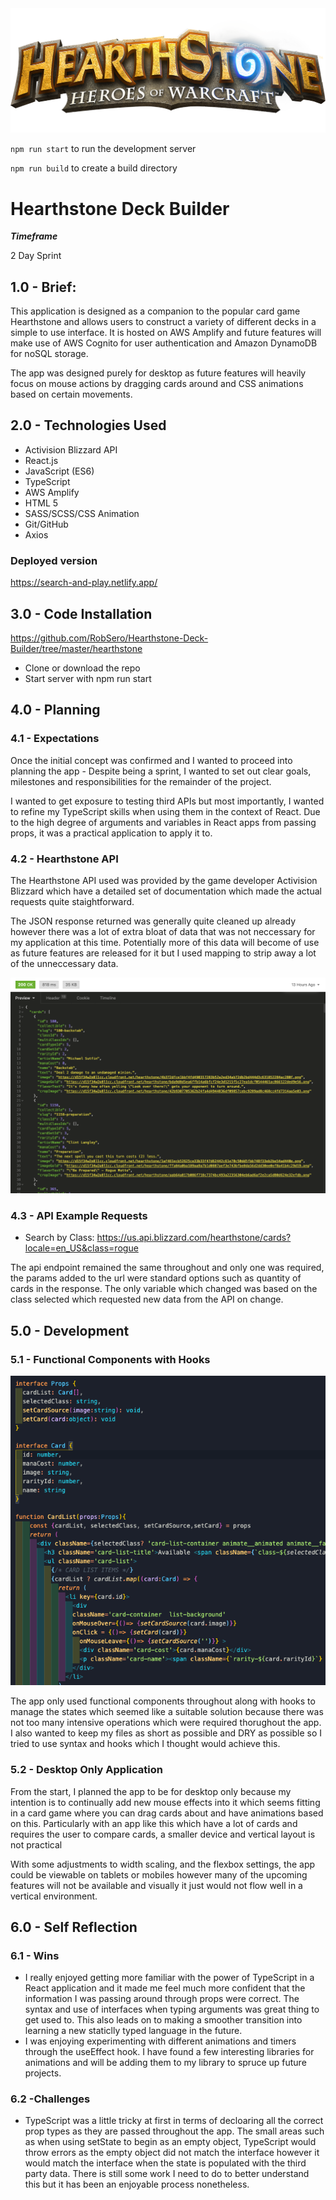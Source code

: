 
<img src="src/assets/logo.png" alt="logo" />

`npm run start` to run the development server

`npm run build` to create a build directory

# Hearthstone Deck Builder

**_Timeframe_**

2 Day Sprint

## 1.0 - Brief:

This application is designed as a companion to the popular card game Hearthstone and allows users to construct a variety of different decks in a simple to use interface. It is hosted on AWS Amplify and future features will make use of AWS Cognito for user authentication and Amazon DynamoDB for noSQL storage.

 The app was designed purely for desktop as future features will heavily focus on mouse actions by dragging cards around and CSS animations based on certain movements.


## 2.0 - Technologies Used

- Activision Blizzard API
- React.js
- JavaScript (ES6)
- TypeScript
- AWS Amplify
- HTML 5
- SASS/SCSS/CSS Animation
- Git/GitHub
- Axios

### Deployed version

https://search-and-play.netlify.app/

## 3.0 - Code Installation

https://github.com/RobSero/Hearthstone-Deck-Builder/tree/master/hearthstone

- Clone or download the repo
- Start server with npm run start

## 4.0 - Planning

### 4.1 - Expectations

Once the initial concept was confirmed and I wanted to proceed into planning the app - Despite being a sprint, I wanted to set out clear goals, milestones and responsibilities for the remainder of the project.

I wanted to get exposure to testing third APIs but most importantly, I wanted to refine my TypeScript skills when using them in the context of React. Due to the high degree of arguments and variables in React apps from passing props, it was a practical application to apply it to.

### 4.2 - Hearthstone API

The Hearthstone API used was provided by the game developer Activision Blizzard which have a detailed set of documentation which made the actual requests quite staightforward. 

The JSON response returned was generally quite cleaned up already however there was a lot of extra bloat of data that was not neccessary for my application at this time. Potentially more of this data will become of use as future features are released for it but I used mapping to strip away a lot of the unneccessary data.

<img src="src/assets/insomnia.png" alt="insomnia" />

### 4.3 - API Example Requests

- Search by Class: https://us.api.blizzard.com/hearthstone/cards?locale=en_US&class=rogue

The api endpoint remained the same throughout and only one was required, the params added to the url were standard options such as quantity of cards in the response. The only variable which changed was based on the class selected which requested new data from the API on change.

## 5.0 - Development

### 5.1 - Functional Components with Hooks

<img src="src/assets/functional.png" alt="home-page-site"/>

The app only used functional components throughout along with hooks to manage the states which seemed like a suitable solution because there was not too many intensive operations which were required thorughout the app. I also wanted to keep my files as short as possible and DRY as possible so I tried to use syntax and hooks which I thought would achieve this.

### 5.2 - Desktop Only Application

From the start, I planned the app to be for desktop only because my intention is to continually add new mouse effects into it which seems fitting in a card game where you can drag cards about and have animations based on this.  Particularly with an app like this which have a lot of cards and requires the user to compare cards, a smaller device and vertical layout is not practical

With some adjustments to width scaling, and the flexbox settings, the app could be viewable on tablets or mobiles however many of the upcoming features will not be available and visually it just would not flow well in a vertical environment.

## 6.0 - Self Reflection
### 6.1 - Wins

- I really enjoyed getting more familiar with the power of TypeScript in a React application and it made me feel much more confident that the information I was passing around through props were correct. The syntax and use of interfaces when typing arguments was great thing to get used to. This also leads on to making a smoother transition into learning a new staticlly typed language in the future.
- I was enjoying experimenting with different animations and timers through the useEffect hook. I have found a few interesting libraries for animations and will be adding them to my library to spruce up future projects.

### 6.2  -Challenges

- TypeScript was a little tricky at first in terms of decloaring all the correct prop types as they are passed throughout the app. The small areas such as when using setState to begin as an empty object, TypeScript would throw errors as the empty object did not match the interface however it would match the interface when the state is populated with the third party data. There is still some work I need to do to better understand this but it has been an enjoyable process nonetheless.


